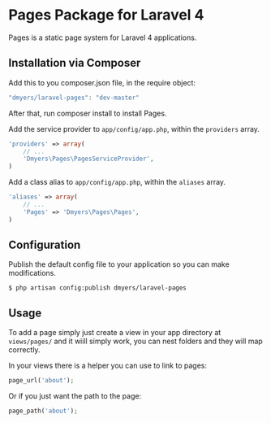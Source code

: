 # Pages Package for Laravel 4

Pages is a static page system for Laravel 4 applications.

## Installation via Composer

Add this to you composer.json file, in the require object:

```javascript
"dmyers/laravel-pages": "dev-master"
```

After that, run composer install to install Pages.

Add the service provider to `app/config/app.php`, within the `providers` array.

```php
'providers' => array(
    // ...
    'Dmyers\Pages\PagesServiceProvider',
)
```

Add a class alias to `app/config/app.php`, within the `aliases` array.

```php
'aliases' => array(
    // ...
    'Pages' => 'Dmyers\Pages\Pages',
)
```

## Configuration

Publish the default config file to your application so you can make modifications.

```console
$ php artisan config:publish dmyers/laravel-pages
```

## Usage

To add a page simply just create a view in your app directory at `views/pages/` and it wiill simply work, you can nest folders and they will map correctly.

In your views there is a helper you can use to link to pages:

```php
page_url('about');
```

Or if you just want the path to the page:

```php
page_path('about');
```